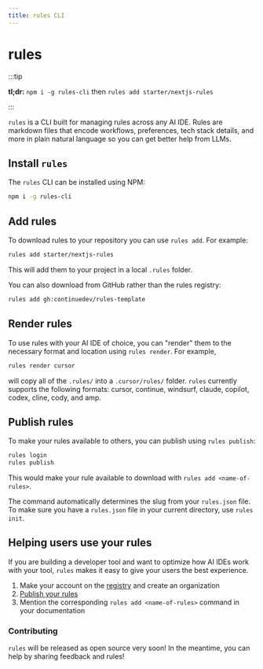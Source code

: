 ```yaml
---
title: rules CLI
---
```


# rules

:::tip

**tl;dr:** `npm i -g rules-cli` then `rules add starter/nextjs-rules`

:::

`rules` is a CLI built for managing rules across any AI IDE. Rules are markdown files that encode workflows, preferences, tech stack details, and more in plain natural language so you can get better help from LLMs.

## Install `rules`

The `rules` CLI can be installed using NPM:

```bash
npm i -g rules-cli
```

## Add rules

To download rules to your repository you can use `rules add`. For example:

```bash
rules add starter/nextjs-rules
```

This will add them to your project in a local `.rules` folder.

You can also download from GitHub rather than the rules registry:

```bash
rules add gh:continuedev/rules-template
```

## Render rules

To use rules with your AI IDE of choice, you can "render" them to the necessary format and location using `rules render`. For example,

```bash
rules render cursor
```

will copy all of the `.rules/` into a `.cursor/rules/` folder. `rules` currently supports the following formats: cursor, continue, windsurf, claude, copilot, codex, cline, cody, and amp.

## Publish rules

To make your rules available to others, you can publish using `rules publish`:

```bash
rules login
rules publish
```

This would make your rule available to download with `rules add <name-of-rules>`.

The command automatically determines the slug from your `rules.json` file. To make sure you have a `rules.json` file in your current directory, use `rules init`.

## Helping users use your rules

If you are building a developer tool and want to optimize how AI IDEs work with your tool, `rules` makes it easy to give your users the best experience.

1. Make your account on the [registry](https://hub.continue.dev/signup) and create an organization
2. [Publish your rules](index.md#publish-rules)
3. Mention the corresponding `rules add <name-of-rules>` command in your documentation

### Contributing

`rules` will be released as open source very soon! In the meantime, you can help by sharing feedback and rules!
